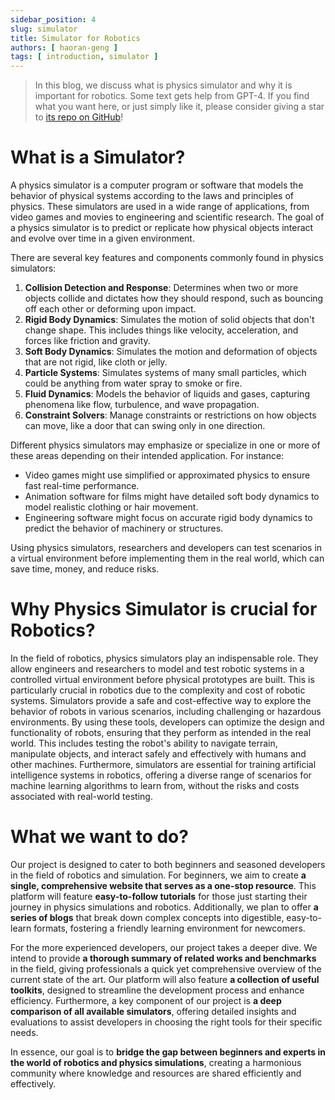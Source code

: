 ```yaml
---
sidebar_position: 4
slug: simulator
title: Simulator for Robotics
authors: [ haoran-geng ]
tags: [ introduction, simulator ]
---
```


> In this blog, we discuss what is physics simulator and why it is important for robotics. Some text gets help from GPT-4. If you find what you want here, or just simply like it, please consider giving a star to [its repo on GitHub](https://github.com/geng-haoran/Simulately)!

# What is a Simulator?

A physics simulator is a computer program or software that models the behavior of physical systems according to the laws and principles of physics. These simulators are used in a wide range of applications, from video games and movies to engineering and scientific research. The goal of a physics simulator is to predict or replicate how physical objects interact and evolve over time in a given environment.

There are several key features and components commonly found in physics simulators:
1. **Collision Detection and Response**: Determines when two or more objects collide and dictates how they should respond, such as bouncing off each other or deforming upon impact.
2. **Rigid Body Dynamics**: Simulates the motion of solid objects that don't change shape. This includes things like velocity, acceleration, and forces like friction and gravity.
3. **Soft Body Dynamics**: Simulates the motion and deformation of objects that are not rigid, like cloth or jelly.
4. **Particle Systems**: Simulates systems of many small particles, which could be anything from water spray to smoke or fire.
5. **Fluid Dynamics**: Models the behavior of liquids and gases, capturing phenomena like flow, turbulence, and wave propagation.
6. **Constraint Solvers**: Manage constraints or restrictions on how objects can move, like a door that can swing only in one direction.

Different physics simulators may emphasize or specialize in one or more of these areas depending on their intended application. For instance:
- Video games might use simplified or approximated physics to ensure fast real-time performance.
- Animation software for films might have detailed soft body dynamics to model realistic clothing or hair movement.
- Engineering software might focus on accurate rigid body dynamics to predict the behavior of machinery or structures.

Using physics simulators, researchers and developers can test scenarios in a virtual environment before implementing them in the real world, which can save time, money, and reduce risks.

# Why Physics Simulator is crucial for Robotics?

In the field of robotics, physics simulators play an indispensable role. They allow engineers and researchers to model and test robotic systems in a controlled virtual environment before physical prototypes are built. This is particularly crucial in robotics due to the complexity and cost of robotic systems. Simulators provide a safe and cost-effective way to explore the behavior of robots in various scenarios, including challenging or hazardous environments. By using these tools, developers can optimize the design and functionality of robots, ensuring that they perform as intended in the real world. This includes testing the robot's ability to navigate terrain, manipulate objects, and interact safely and effectively with humans and other machines. Furthermore, simulators are essential for training artificial intelligence systems in robotics, offering a diverse range of scenarios for machine learning algorithms to learn from, without the risks and costs associated with real-world testing.

# What we want to do?
Our project is designed to cater to both beginners and seasoned developers in the field of robotics and simulation. For beginners, we aim to create **a single, comprehensive website that serves as a one-stop resource**. This platform will feature **easy-to-follow tutorials** for those just starting their journey in physics simulations and robotics. Additionally, we plan to offer **a series of blogs** that break down complex concepts into digestible, easy-to-learn formats, fostering a friendly learning environment for newcomers.

For the more experienced developers, our project takes a deeper dive. We intend to provide **a thorough summary of related works and benchmarks** in the field, giving professionals a quick yet comprehensive overview of the current state of the art. Our platform will also feature **a collection of useful toolkits**, designed to streamline the development process and enhance efficiency. Furthermore, a key component of our project is **a deep comparison of all available simulators**, offering detailed insights and evaluations to assist developers in choosing the right tools for their specific needs.

In essence, our goal is to **bridge the gap between beginners and experts in the world of robotics and physics simulations**, creating a harmonious community where knowledge and resources are shared efficiently and effectively.